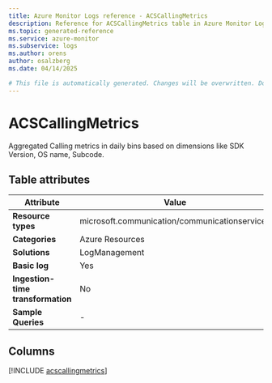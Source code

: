 ```yaml
---
title: Azure Monitor Logs reference - ACSCallingMetrics
description: Reference for ACSCallingMetrics table in Azure Monitor Logs.
ms.topic: generated-reference
ms.service: azure-monitor
ms.subservice: logs
ms.author: orens
author: osalzberg
ms.date: 04/14/2025

# This file is automatically generated. Changes will be overwritten. Do not change this file directly.
---
```


# ACSCallingMetrics

Aggregated Calling metrics in daily bins based on dimensions like SDK Version, OS name, Subcode.


## Table attributes

|Attribute|Value|
|---|---|
|**Resource types**|microsoft.communication/communicationservices|
|**Categories**|Azure Resources|
|**Solutions**| LogManagement|
|**Basic log**|Yes|
|**Ingestion-time transformation**|No|
|**Sample Queries**|-|



## Columns
  
[!INCLUDE [acscallingmetrics](~/reusable-content/ce-skilling/azure/includes/azure-monitor/reference/tables/acscallingmetrics-include.md)]
